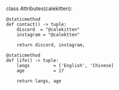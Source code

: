 class Attributes(calekitten):

	@staticmethod
	def contact() -> tuple:
	    discord  = "@calekitten"
	    instagram = "@calektten"
	    
	    return discord, instagram,
	
	@staticmethod
	def life() -> tuple:
		langs         = ['English', 'Chinese]
		age           = 17
		
		return langs, age

